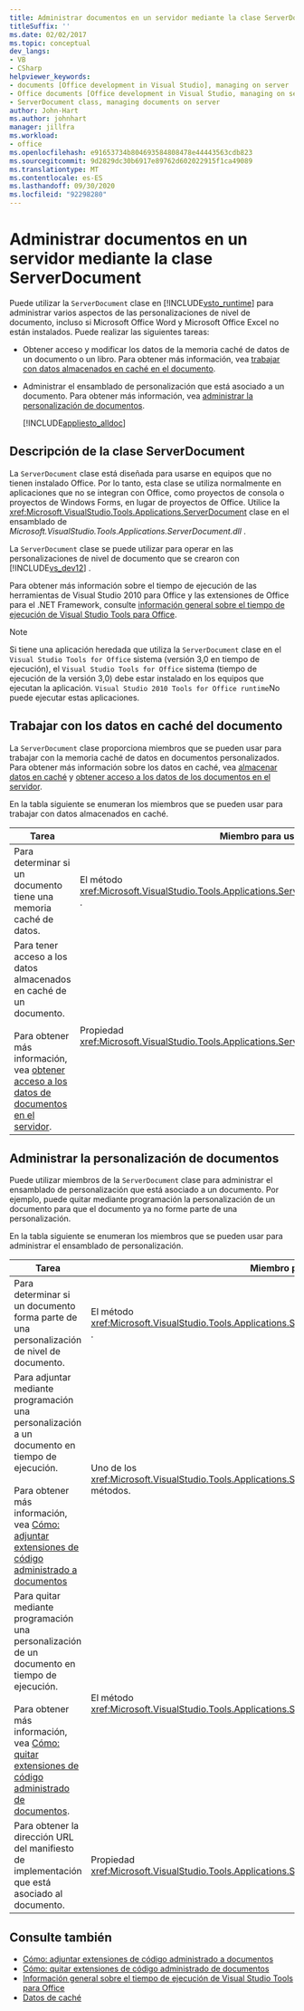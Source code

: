 ```yaml
---
title: Administrar documentos en un servidor mediante la clase ServerDocument
titleSuffix: ''
ms.date: 02/02/2017
ms.topic: conceptual
dev_langs:
- VB
- CSharp
helpviewer_keywords:
- documents [Office development in Visual Studio], managing on server
- Office documents [Office development in Visual Studio, managing on server
- ServerDocument class, managing documents on server
author: John-Hart
ms.author: johnhart
manager: jillfra
ms.workload:
- office
ms.openlocfilehash: e91653734b804693584808478e44443563cdb823
ms.sourcegitcommit: 9d2829dc30b6917e89762d602022915f1ca49089
ms.translationtype: MT
ms.contentlocale: es-ES
ms.lasthandoff: 09/30/2020
ms.locfileid: "92298280"
---
```

# <a name="manage-documents-on-a-server-by-using-the-serverdocument-class"></a>Administrar documentos en un servidor mediante la clase ServerDocument
  Puede utilizar la `ServerDocument` clase en [!INCLUDE[vsto_runtime](../vsto/includes/vsto-runtime-md.md)] para administrar varios aspectos de las personalizaciones de nivel de documento, incluso si Microsoft Office Word y Microsoft Office Excel no están instalados. Puede realizar las siguientes tareas:

- Obtener acceso y modificar los datos de la memoria caché de datos de un documento o un libro. Para obtener más información, vea [trabajar con datos almacenados en caché en el documento](#CachedData).

- Administrar el ensamblado de personalización que está asociado a un documento. Para obtener más información, vea [administrar la personalización de documentos](#CustomizationInfo).

  [!INCLUDE[appliesto_alldoc](../vsto/includes/appliesto-alldoc-md.md)]

## <a name="understand-the-serverdocument-class"></a>Descripción de la clase ServerDocument
 La `ServerDocument` clase está diseñada para usarse en equipos que no tienen instalado Office. Por lo tanto, esta clase se utiliza normalmente en aplicaciones que no se integran con Office, como proyectos de consola o proyectos de Windows Forms, en lugar de proyectos de Office. Utilice la <xref:Microsoft.VisualStudio.Tools.Applications.ServerDocument> clase en el ensamblado de *Microsoft.VisualStudio.Tools.Applications.ServerDocument.dll* .

 La `ServerDocument` clase se puede utilizar para operar en las personalizaciones de nivel de documento que se crearon con [!INCLUDE[vs_dev12](../vsto/includes/vs-dev12-md.md)] .

 Para obtener más información sobre el tiempo de ejecución de las herramientas de Visual Studio 2010 para Office y las extensiones de Office para el .NET Framework, consulte [información general sobre el tiempo de ejecución de Visual Studio Tools para Office](../vsto/visual-studio-tools-for-office-runtime-overview.md).

> [!NOTE]
> Si tiene una aplicación heredada que utiliza la `ServerDocument` clase en el `Visual Studio Tools for Office` sistema (versión 3,0 en tiempo de ejecución), el `Visual Studio Tools for Office` sistema (tiempo de ejecución de la versión 3,0) debe estar instalado en los equipos que ejecutan la aplicación. `Visual Studio 2010 Tools for Office runtime`No puede ejecutar estas aplicaciones.

## <a name="work-with-cached-data-in-the-document"></a><a name="CachedData"></a> Trabajar con los datos en caché del documento
 La `ServerDocument` clase proporciona miembros que se pueden usar para trabajar con la memoria caché de datos en documentos personalizados. Para obtener más información sobre los datos en caché, vea [almacenar datos en caché](../vsto/caching-data.md) y [obtener acceso a los datos de los documentos en el servidor](../vsto/accessing-data-in-documents-on-the-server.md).

 En la tabla siguiente se enumeran los miembros que se pueden usar para trabajar con datos almacenados en caché.

|Tarea|Miembro para usar|
|----------|-------------------|
|Para determinar si un documento tiene una memoria caché de datos.|El método <xref:Microsoft.VisualStudio.Tools.Applications.ServerDocument.IsCacheEnabled%2A> .|
|Para tener acceso a los datos almacenados en caché de un documento.<br /><br /> Para obtener más información, vea [obtener acceso a los datos de documentos en el servidor](../vsto/accessing-data-in-documents-on-the-server.md).|Propiedad <xref:Microsoft.VisualStudio.Tools.Applications.ServerDocument.CachedData%2A>|

## <a name="manage-the-document-customization"></a><a name="CustomizationInfo"></a> Administrar la personalización de documentos
 Puede utilizar miembros de la `ServerDocument` clase para administrar el ensamblado de personalización que está asociado a un documento. Por ejemplo, puede quitar mediante programación la personalización de un documento para que el documento ya no forme parte de una personalización.

 En la tabla siguiente se enumeran los miembros que se pueden usar para administrar el ensamblado de personalización.

|Tarea|Miembro para usar|
|----------|-------------------|
|Para determinar si un documento forma parte de una personalización de nivel de documento.|El método <xref:Microsoft.VisualStudio.Tools.Applications.ServerDocument.GetCustomizationVersion%2A> .|
|Para adjuntar mediante programación una personalización a un documento en tiempo de ejecución.<br /><br /> Para obtener más información, vea [Cómo: adjuntar extensiones de código administrado a documentos](../vsto/how-to-attach-managed-code-extensions-to-documents.md)|Uno de los <xref:Microsoft.VisualStudio.Tools.Applications.ServerDocument.AddCustomization%2A> métodos.|
|Para quitar mediante programación una personalización de un documento en tiempo de ejecución.<br /><br /> Para obtener más información, vea [Cómo: quitar extensiones de código administrado de documentos](../vsto/how-to-remove-managed-code-extensions-from-documents.md).|El método <xref:Microsoft.VisualStudio.Tools.Applications.ServerDocument.RemoveCustomization%2A> .|
|Para obtener la dirección URL del manifiesto de implementación que está asociado al documento.|Propiedad <xref:Microsoft.VisualStudio.Tools.Applications.ServerDocument.DeploymentManifestUrl%2A>|

## <a name="see-also"></a>Consulte también
- [Cómo: adjuntar extensiones de código administrado a documentos](../vsto/how-to-attach-managed-code-extensions-to-documents.md)
- [Cómo: quitar extensiones de código administrado de documentos](../vsto/how-to-remove-managed-code-extensions-from-documents.md)
- [Información general sobre el tiempo de ejecución de Visual Studio Tools para Office](../vsto/visual-studio-tools-for-office-runtime-overview.md)
- [Datos de caché](../vsto/caching-data.md)
